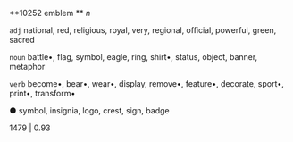 **10252 emblem ** *n*

`adj` national, red, religious, royal, very, regional, official, powerful, green, sacred

`noun` battle•, flag, symbol, eagle, ring, shirt•, status, object, banner, metaphor

`verb` become•, bear•, wear•, display, remove•, feature•, decorate, sport•, print•, transform•

● symbol, insignia, logo, crest, sign, badge

1479 | 0.93